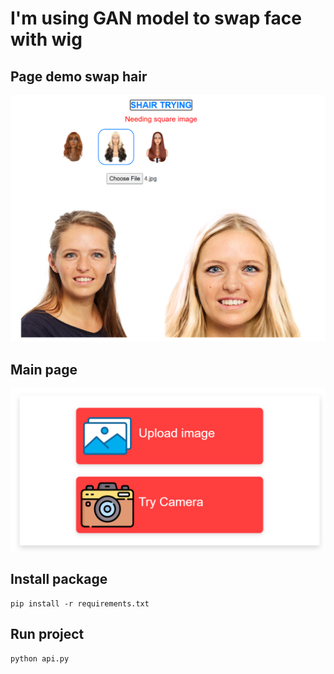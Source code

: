 # I'm using GAN model to swap face with wig

## Page demo swap hair
![My Image](./static/uploads/demo.png)

## Main page
![My Image](./static/uploads/main.png)

## Install package
```
pip install -r requirements.txt
```

## Run project
```
python api.py
```